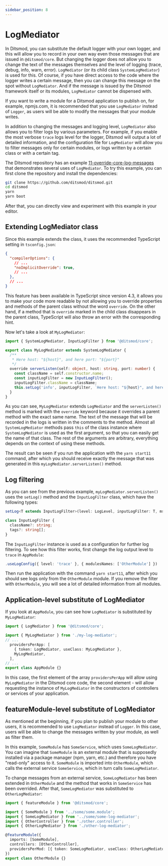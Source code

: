 ```yaml
---
sidebar_position: 8
---
```


# LogMediator

In Ditsmod, you can substitute the default logger with your own logger, and this will allow you to record in your own way even those messages that are issued in `@ditsmod/core`. But changing the logger does not allow you to change the text of the messages themselves and the level of logging (trace, debug, info, warn, error). `LogMediator` (or its child class `SystemLogMediator`) is used for this. Of course, if you have direct access to the code where the logger writes a certain message, then you can change this message on the spot without `LogMediator`. And if the message is issued by the Ditsmod framework itself or its modules, `LogMediator` cannot be dispensed with.

If you want to write a module for a Ditsmod application to publish on, for example, npmjs.com, it is recommended that you use `LogMediator` instead of `Logger`, as users will be able to modify the messages that your module writes.

In addition to changing the messages and logging level, `LogMediator` also allows you to filter logs by various parameters. For example, if you enable the most verbose `trace` logs level for the logger, Ditsmod will output a lot of detailed information, and the configuration file for `LogMediator` will allow you to filter messages only for certain modules, or logs written by a certain class or with a certain tag.

The Ditsmod repository has an example [11-override-core-log-messages][1] that demonstrates several uses of `LogMediator`. To try this example, you can first clone the repository and install the dependencies:

```bash
git clone https://github.com/ditsmod/ditsmod.git
cd ditsmod
yarn
yarn boot
```

After that, you can directly view and experiment with this example in your editor.

## Extending LogMediator class

Since this example extends the class, it uses the recommended TypeScript setting in `tsconfig.json`:

```json
{
  "compilerOptions": {
    // ...
    "noImplicitOverride": true,
    // ...
  },
  // ...
}
```

This feature has been available in TypeScript since version 4.3, it allows you to make your code more readable by not allowing you to override properties and methods of the parent class without the word `override`. On the other hand, if a method that is `override` marked in the child class disappears in the parent class, TypeScript will also throw an error with the corresponding hint.

Now let's take a look at `MyLogMediator`:

```ts
import { SystemLogMediator, InputLogFilter } from '@ditsmod/core';

export class MyLogMediator extends SystemLogMediator {
  /**
   * Here host: "${host}", and here port: "${port}"
   */
  override serverListen(self: object, host: string, port: number) {
    const className = self.constructor.name;
    const inputLogFilter = new InputLogFilter();
    inputLogFilter.className = className;
    this.setLog('info', inputLogFilter, `Here host: "${host}", and here port: "${port}"`);
  }
}
```

As you can see, `MyLogMediator` extends `LogMediator` and the `serverListen()` method is marked with the `override` keyword because it overrides a parent method with the exact same name. The text of the message that will be recorded in the logs is written in the comments to the method. Almost all `SystemLogMediator` methods pass `this` of the class instance where `SystemLogMediator` is used as the first argument, so that you can easily get the name of that class. The rest of the arguments are arbitrary, everything depends on the context of using these methods.

The result can be seen if you run the application with the `yarn start11` command, after which you should receive exactly the message that was generated in this `myLogMediator.serverListen()` method.

## Log filtering

As you can see from the previous example, `myLogMediator.serverListen()` uses the `setLog()` method and the `InputLogFilter` class, which have the following types:

```ts
setLog<T extends InputLogFilter>(level: LogLevel, inputLogFilter: T, msg: any): void;

class InputLogFilter {
  className?: string;
  tags?: string[];
}
```

The `InputLogFilter` instance is used as a configuration for further log filtering. To see how this filter works, first change the log output level to `trace` in `AppModule`:

```ts
.useLogConfig({ level: 'trace' }, { modulesNames: ['OtherModule'] })
```

Then run the application with the command `yarn start11`, after which you should see logs only from the `OtherModule` module. If you remove the filter with `OtherModule`, you will see a lot of detailed information from all modules.

## Application-level substitute of LogMediator

If you look at `AppModule`, you can see how `LogMediator` is substituted by `MyLogMediator`:

```ts
import { LogMediator } from '@ditsmod/core';

import { MyLogMediator } from './my-log-mediator';
// ...
  providersPerApp: [
    { token: LogMediator, useClass: MyLogMediator },
    MyLogMediator,
  ],
// ...
export class AppModule {}
```

In this case, the first element of the array `providersPerApp` will allow using `MyLogMediator` in the Ditsmod core code, the second element - will allow requesting the instance of `MyLogMediator` in the constructors of controllers or services of your application.

## featureModule-level substitute of LogMediator

As mentioned at the beginning, if you plan to publish your module to other users, it is recommended to use `LogMediator` instead of `Logger`. In this case, users will be able to change the messages written by your module, as well as filter them.

In this example, `SomeModule` has `SomeService`, which uses `SomeLogMediator`. You can imagine that `SomeModule` is an external module that is supposedly installed via a package manager (npm, yarn, etc.) and therefore you have "read-only" access to it. `SomeModule` is imported into `OtherModule`, which calls the external service `SomeService`, which in turn calls `SomeLogMediator`.

To change messages from an external service, `SomeLogMediator` has been extended in `OtherModule` and the method that works in `SomeService` has been overrided. After that, `SomeLogMediator` was substituted to `OtherLogMediator`:

```ts
import { featureModule } from '@ditsmod/core';

import { SomeModule } from '../some/some.module';
import { SomeLogMediator } from '../some/some-log-mediator';
import { OtherController } from './other.controller';
import { OtherLogMediator } from './other-log-mediator';

@featureModule({
  imports: [SomeModule],
  controllers: [OtherController],
  providersPerMod: [{ token: SomeLogMediator, useClass: OtherLogMediator }],
})
export class OtherModule {}
```




[1]: https://github.com/ditsmod/ditsmod/tree/main/examples/11-override-core-log-messages
